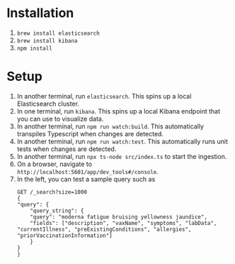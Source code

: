 # Installation

1. `brew install elasticsearch`
1. `brew install kibana`
1. `npm install`

# Setup

1. In another terminal, run `elasticsearch`. This spins up a local Elasticsearch cluster.
1. In one terminal, run `kibana`. This spins up a local Kibana endpoint that you can use to visualize data.
1. In another terminal, run `npm run watch:build`. This automatically transpiles Typescript when changes are detected.
1. In another terminal, run `npm run watch:test`. This automatically runs unit tests when changes are detected.
1. In another terminal, run `npx ts-node src/index.ts` to start the ingestion.
1. On a browser, navigate to `http://localhost:5601/app/dev_tools#/console`.
1. In the left, you can test a sample query such as 
    ```
    GET /_search?size=1000
    {
    "query": {
        "query_string": {
        "query": "moderna fatigue bruising yellowness jaundice",
        "fields": ["description", "vaxName", "symptoms", "labData", "currentIllness", "preExistingConditions", "allergies", "priorVaccinationInformation"]
        }
    }
    }
    ```
